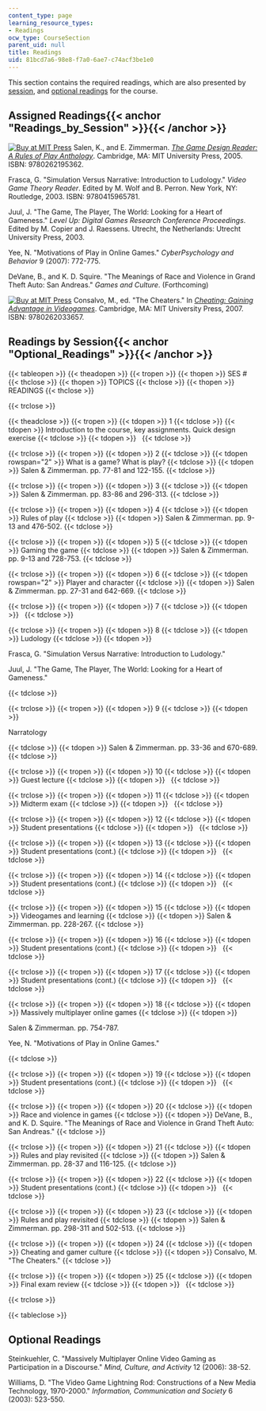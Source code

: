 ```yaml
---
content_type: page
learning_resource_types:
- Readings
ocw_type: CourseSection
parent_uid: null
title: Readings
uid: 81bcd7a6-98e8-f7a0-6ae7-c74acf3be1e0
---
```


This section contains the required readings, which are also presented by [session](#Readings_by_Session), and [optional readings](#Optional_Readings) for the course.

Assigned Readings{{< anchor "Readings_by_Session" >}}{{< /anchor >}}
--------------------------------------------------------------------

[![Buy at MIT Press](/images/mp_logo.gif)](https://mitpress.mit.edu/9780262195362) Salen, K., and E. Zimmerman. [_The Game Design Reader: A Rules of Play Anthology_](https://mitpress.mit.edu/9780262195362). Cambridge, MA: MIT University Press, 2005. ISBN: 9780262195362.

Frasca, G. "Simulation Versus Narrative: Introduction to Ludology." _Video Game Theory Reader_. Edited by M. Wolf and B. Perron. New York, NY: Routledge, 2003. ISBN: 9780415965781.

Juul, J. "The Game, The Player, The World: Looking for a Heart of Gameness." _Level Up: Digital Games Research Conference Proceedings_. Edited by M. Copier and J. Raessens. Utrecht, the Netherlands: Utrecht University Press, 2003.

Yee, N. "Motivations of Play in Online Games." _CyberPsychology and Behavior_ 9 (2007): 772-775.

DeVane, B., and K. D. Squire. "The Meanings of Race and Violence in Grand Theft Auto: San Andreas." _Games and Culture_. (Forthcoming)

[![Buy at MIT Press](/images/mp_logo.gif)](https://mitpress.mit.edu/9780262033657) Consalvo, M., ed. "The Cheaters." In [_Cheating: Gaining Advantage in Videogames_](https://mitpress.mit.edu/9780262033657). Cambridge, MA: MIT University Press, 2007. ISBN: 9780262033657.

Readings by Session{{< anchor "Optional_Readings" >}}{{< /anchor >}}
--------------------------------------------------------------------

{{< tableopen >}}
{{< theadopen >}}
{{< tropen >}}
{{< thopen >}}
SES #
{{< thclose >}}
{{< thopen >}}
TOPICS
{{< thclose >}}
{{< thopen >}}
READINGS
{{< thclose >}}

{{< trclose >}}

{{< theadclose >}}
{{< tropen >}}
{{< tdopen >}}
1
{{< tdclose >}}
{{< tdopen >}}
Introduction to the course, key assignments. Quick design exercise
{{< tdclose >}}
{{< tdopen >}}
 
{{< tdclose >}}

{{< trclose >}}
{{< tropen >}}
{{< tdopen >}}
2
{{< tdclose >}}
{{< tdopen rowspan="2" >}}
What is a game? What is play?
{{< tdclose >}}
{{< tdopen >}}
Salen & Zimmerman. pp. 77-81 and 122-155.
{{< tdclose >}}

{{< trclose >}}
{{< tropen >}}
{{< tdopen >}}
3
{{< tdclose >}}
{{< tdopen >}}
Salen & Zimmerman. pp. 83-86 and 296-313.
{{< tdclose >}}

{{< trclose >}}
{{< tropen >}}
{{< tdopen >}}
4
{{< tdclose >}}
{{< tdopen >}}
Rules of play
{{< tdclose >}}
{{< tdopen >}}
Salen & Zimmerman. pp. 9-13 and 476-502.
{{< tdclose >}}

{{< trclose >}}
{{< tropen >}}
{{< tdopen >}}
5
{{< tdclose >}}
{{< tdopen >}}
Gaming the game
{{< tdclose >}}
{{< tdopen >}}
Salen & Zimmerman. pp. 9-13 and 728-753.
{{< tdclose >}}

{{< trclose >}}
{{< tropen >}}
{{< tdopen >}}
6
{{< tdclose >}}
{{< tdopen rowspan="2" >}}
Player and character
{{< tdclose >}}
{{< tdopen >}}
Salen & Zimmerman. pp. 27-31 and 642-669.
{{< tdclose >}}

{{< trclose >}}
{{< tropen >}}
{{< tdopen >}}
7
{{< tdclose >}}
{{< tdopen >}}
 
{{< tdclose >}}

{{< trclose >}}
{{< tropen >}}
{{< tdopen >}}
8
{{< tdclose >}}
{{< tdopen >}}
Ludology
{{< tdclose >}}
{{< tdopen >}}


Frasca, G. "Simulation Versus Narrative: Introduction to Ludology."

Juul, J. "The Game, The Player, The World: Looking for a Heart of Gameness."


{{< tdclose >}}

{{< trclose >}}
{{< tropen >}}
{{< tdopen >}}
9
{{< tdclose >}}
{{< tdopen >}}


Narratology


{{< tdclose >}}
{{< tdopen >}}
Salen & Zimmerman. pp. 33-36 and 670-689.
{{< tdclose >}}

{{< trclose >}}
{{< tropen >}}
{{< tdopen >}}
10
{{< tdclose >}}
{{< tdopen >}}
Guest lecture
{{< tdclose >}}
{{< tdopen >}}
 
{{< tdclose >}}

{{< trclose >}}
{{< tropen >}}
{{< tdopen >}}
11
{{< tdclose >}}
{{< tdopen >}}
Midterm exam
{{< tdclose >}}
{{< tdopen >}}
 
{{< tdclose >}}

{{< trclose >}}
{{< tropen >}}
{{< tdopen >}}
12
{{< tdclose >}}
{{< tdopen >}}
Student presentations
{{< tdclose >}}
{{< tdopen >}}
 
{{< tdclose >}}

{{< trclose >}}
{{< tropen >}}
{{< tdopen >}}
13
{{< tdclose >}}
{{< tdopen >}}
Student presentations (cont.)
{{< tdclose >}}
{{< tdopen >}}
 
{{< tdclose >}}

{{< trclose >}}
{{< tropen >}}
{{< tdopen >}}
14
{{< tdclose >}}
{{< tdopen >}}
Student presentations (cont.)
{{< tdclose >}}
{{< tdopen >}}
 
{{< tdclose >}}

{{< trclose >}}
{{< tropen >}}
{{< tdopen >}}
15
{{< tdclose >}}
{{< tdopen >}}
Videogames and learning
{{< tdclose >}}
{{< tdopen >}}
Salen & Zimmerman. pp. 228-267.
{{< tdclose >}}

{{< trclose >}}
{{< tropen >}}
{{< tdopen >}}
16
{{< tdclose >}}
{{< tdopen >}}
Student presentations (cont.)
{{< tdclose >}}
{{< tdopen >}}
 
{{< tdclose >}}

{{< trclose >}}
{{< tropen >}}
{{< tdopen >}}
17
{{< tdclose >}}
{{< tdopen >}}
Student presentations (cont.)
{{< tdclose >}}
{{< tdopen >}}
 
{{< tdclose >}}

{{< trclose >}}
{{< tropen >}}
{{< tdopen >}}
18
{{< tdclose >}}
{{< tdopen >}}
Massively multiplayer online games
{{< tdclose >}}
{{< tdopen >}}


Salen & Zimmerman. pp. 754-787.

Yee, N. "Motivations of Play in Online Games."


{{< tdclose >}}

{{< trclose >}}
{{< tropen >}}
{{< tdopen >}}
19
{{< tdclose >}}
{{< tdopen >}}
Student presentations (cont.)
{{< tdclose >}}
{{< tdopen >}}
 
{{< tdclose >}}

{{< trclose >}}
{{< tropen >}}
{{< tdopen >}}
20
{{< tdclose >}}
{{< tdopen >}}
Race and violence in games
{{< tdclose >}}
{{< tdopen >}}
DeVane, B., and K. D. Squire. "The Meanings of Race and Violence in Grand Theft Auto: San Andreas."
{{< tdclose >}}

{{< trclose >}}
{{< tropen >}}
{{< tdopen >}}
21
{{< tdclose >}}
{{< tdopen >}}
Rules and play revisited
{{< tdclose >}}
{{< tdopen >}}
Salen & Zimmerman. pp. 28-37 and 116-125.
{{< tdclose >}}

{{< trclose >}}
{{< tropen >}}
{{< tdopen >}}
22
{{< tdclose >}}
{{< tdopen >}}
Student presentations (cont.)
{{< tdclose >}}
{{< tdopen >}}
 
{{< tdclose >}}

{{< trclose >}}
{{< tropen >}}
{{< tdopen >}}
23
{{< tdclose >}}
{{< tdopen >}}
Rules and play revisited
{{< tdclose >}}
{{< tdopen >}}
Salen & Zimmerman. pp. 298-311 and 502-513.
{{< tdclose >}}

{{< trclose >}}
{{< tropen >}}
{{< tdopen >}}
24
{{< tdclose >}}
{{< tdopen >}}
Cheating and gamer culture
{{< tdclose >}}
{{< tdopen >}}
Consalvo, M. "The Cheaters."
{{< tdclose >}}

{{< trclose >}}
{{< tropen >}}
{{< tdopen >}}
25
{{< tdclose >}}
{{< tdopen >}}
Final exam review
{{< tdclose >}}
{{< tdopen >}}
 
{{< tdclose >}}

{{< trclose >}}

{{< tableclose >}}

Optional Readings
-----------------

Steinkuehler, C. "Massively Multiplayer Online Video Gaming as Participation in a Discourse." _Mind, Culture, and Activity_ 12 (2006): 38-52.

Williams, D. "The Video Game Lightning Rod: Constructions of a New Media Technology, 1970-2000." _Information, Communication and Society_ 6 (2003): 523-550.